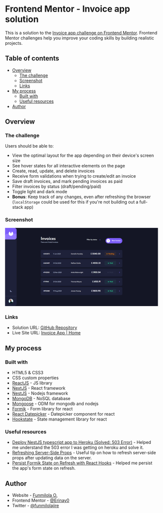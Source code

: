 # Frontend Mentor - Invoice app solution

This is a solution to the [Invoice app challenge on Frontend Mentor](https://www.frontendmentor.io/challenges/invoice-app-i7KaLTQjl). Frontend Mentor challenges help you improve your coding skills by building realistic projects. 

## Table of contents

  - [Overview](#overview)
    - [The challenge](#the-challenge)
    - [Screenshot](#screenshot)
    - [Links](#links)
  - [My process](#my-process)
    - [Built with](#built-with)
    - [Useful resources](#useful-resources)
  - [Author](#author)

## Overview

### The challenge

Users should be able to:

- View the optimal layout for the app depending on their device's screen size
- See hover states for all interactive elements on the page
- Create, read, update, and delete invoices
- Receive form validations when trying to create/edit an invoice
- Save draft invoices, and mark pending invoices as paid
- Filter invoices by status (draft/pending/paid)
- Toggle light and dark mode
- **Bonus**: Keep track of any changes, even after refreshing the browser (`localStorage` could be used for this if you're not building out a full-stack app)

### Screenshot

![invoice-app-home](./screenshots/invoice-app-screenshot.png)

### Links

- Solution URL: [GitHub Repository](https://github.com/funmilolajire/invoice-app)
- Live Site URL: [Invoice App | Home](https://invoice-app-nu.vercel.app/)

## My process

### Built with

- HTML5 & CSS3
- CSS custom properties
- [ReactJS](https://reactjs.org/) - JS library
- [NextJS](https://nextjs.org/) - React framework
- [NestJS](https://nestjs.com/) - Nodejs framework
- [MongoDB](https://www.mongodb.com/) - NoSQL database
- [Mongoose](https://mongoosejs.com/) - ODM for mongodb and nodejs
- [Formik](https://formik.org/) - Form library for react
- [React Datepicker](https://reactdatepicker.com/) - Datepicker component for react
- [Hookstate](https://hookstate.js.org/) - State management library for react

### Useful resources

- [Deploy NestJS typescript app to Heroku (Solved: 503 Error)](https://dev.to/rosyshrestha/deploy-nestjs-typescript-app-to-heroku-27e) - Helped me understand the 503 error I was getting on heroku and solve it.
- [Refreshing Server-Side Props](https://www.joshwcomeau.com/nextjs/refreshing-server-side-props/) - Useful tip on how to refresh server-side props after updating data on the server.
- [Persist Formik State on Refresh with React Hooks](https://www.lightpohl.me/blog/persist-formik-state-on-refresh-with-react-hooks) - Helped me persist the app's form state on refresh.

## Author

- Website - [Funmilola O.](https://funmilolajire.netlify.app/)
- Frontend Mentor - [@Erinay0](https://www.frontendmentor.io/profile/Erinay0)
- Twitter - [@funmilolajire](https://www.twitter.com/funmilolajire)  
